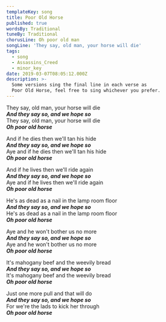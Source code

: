 ```yaml
---
templateKey: song
title: Poor Old Horse
published: true
wordsBy: Traditional
tuneBy: Traditional
chorusLine: Oh poor old man
songLine: 'They say, old man, your horse will die'
tags:
  - song
  - Assassins_Creed
  - minor_key
date: 2019-03-07T08:05:12.000Z
description: >-
  Some versions sing the final line in each verse as
  Poor Old Horse, feel free to sing whichever you prefer.
---
```

They say, old man, your horse will die\
***And they say so, and we hope so***\
They say, old man, your horse will die\
***Oh poor old horse***

And if he dies then we'll tan his hide\
***And they say so, and we hope so***\
Aye and if he dies then we'll tan his hide\
***Oh poor old horse***

And if he lives then we'll ride again\
***And they say so, and we hope so***\
Aye and if he lives then we'll ride again\
***Oh poor old horse***

He's as dead as a nail in the lamp room floor\
***And they say so, and we hope so***\
He's as dead as a nail in the lamp room floor\
***Oh poor old horse***

Aye and he won't bother us no more\
***And they say so, and we hope so***\
Aye and he won't bother us no more\
***Oh poor old horse***

It's mahogany beef and the weevily bread\
***And they say so, and we hope so***\
It's mahogany beef and the weevily bread\
***Oh poor old horse***

Just one more pull and that will do\
***And they say so, and we hope so***\
For we're the lads to kick her through\
***Oh poor old horse***
